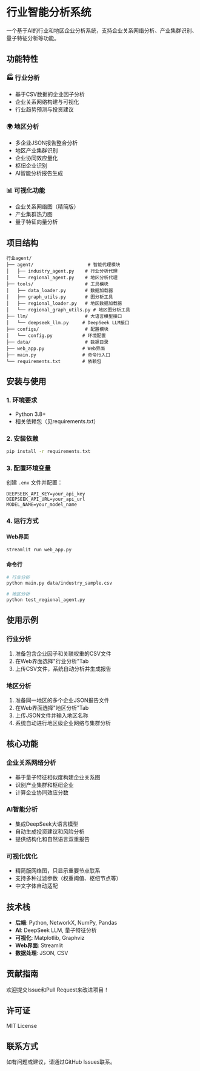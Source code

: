 # 行业智能分析系统

一个基于AI的行业和地区企业分析系统，支持企业关系网络分析、产业集群识别、量子特征分析等功能。

## 功能特性

### 🏭 行业分析
- 基于CSV数据的企业因子分析
- 企业关系网络构建与可视化
- 行业趋势预测与投资建议

### 🌍 地区分析  
- 多企业JSON报告整合分析
- 地区产业集群识别
- 企业协同效应量化
- 枢纽企业识别
- AI智能分析报告生成

### 📊 可视化功能
- 企业关系网络图（精简版）
- 产业集群热力图
- 量子特征向量分析

## 项目结构

```
行业agent/
├── agent/                    # 智能代理模块
│   ├── industry_agent.py    # 行业分析代理
│   └── regional_agent.py    # 地区分析代理
├── tools/                   # 工具模块
│   ├── data_loader.py       # 数据加载器
│   ├── graph_utils.py       # 图分析工具
│   ├── regional_loader.py   # 地区数据加载器
│   └── regional_graph_utils.py # 地区图分析工具
├── llm/                     # 大语言模型接口
│   └── deepseek_llm.py     # DeepSeek LLM接口
├── configs/                 # 配置模块
│   └── config.py           # 环境配置
├── data/                    # 数据目录
├── web_app.py              # Web界面
├── main.py                 # 命令行入口
└── requirements.txt        # 依赖包
```

## 安装与使用

### 1. 环境要求
- Python 3.8+
- 相关依赖包（见requirements.txt）

### 2. 安装依赖
```bash
pip install -r requirements.txt
```

### 3. 配置环境变量
创建 `.env` 文件并配置：
```
DEEPSEEK_API_KEY=your_api_key
DEEPSEEK_API_URL=your_api_url
MODEL_NAME=your_model_name
```

### 4. 运行方式

#### Web界面
```bash
streamlit run web_app.py
```

#### 命令行
```bash
# 行业分析
python main.py data/industry_sample.csv

# 地区分析
python test_regional_agent.py
```

## 使用示例

### 行业分析
1. 准备包含企业因子和关联权重的CSV文件
2. 在Web界面选择"行业分析"Tab
3. 上传CSV文件，系统自动分析并生成报告

### 地区分析
1. 准备同一地区的多个企业JSON报告文件
2. 在Web界面选择"地区分析"Tab  
3. 上传JSON文件并输入地区名称
4. 系统自动进行地区级企业网络与集群分析

## 核心功能

### 企业关系网络分析
- 基于量子特征相似度构建企业关系图
- 识别产业集群和枢纽企业
- 计算企业协同效应分数

### AI智能分析
- 集成DeepSeek大语言模型
- 自动生成投资建议和风险分析
- 提供结构化和自然语言双重报告

### 可视化优化
- 精简版网络图，只显示重要节点联系
- 支持多种过滤参数（权重阈值、枢纽节点等）
- 中文字体自动适配

## 技术栈

- **后端**: Python, NetworkX, NumPy, Pandas
- **AI**: DeepSeek LLM, 量子特征分析
- **可视化**: Matplotlib, Graphviz
- **Web界面**: Streamlit
- **数据处理**: JSON, CSV

## 贡献指南

欢迎提交Issue和Pull Request来改进项目！

## 许可证

MIT License

## 联系方式

如有问题或建议，请通过GitHub Issues联系。 
